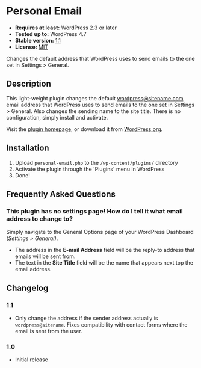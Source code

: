 # Personal Email

* __Requires at least:__ WordPress 2.3 or later
* __Tested up to:__ WordPress 4.7
* __Stable version:__ [1.1](https://downloads.wordpress.org/plugin/personal-email.latest-stable.zip)
* __License:__ [MIT](https://opensource.org/licenses/MIT)

Changes the default address that WordPress uses to send emails to the one set in Settings > General.

## Description

This light-weight plugin changes the default wordpress@sitename.com email address that WordPress uses to send emails to the one set in Settings > General. Also changes the sending name to the site title. There is no configuration, simply install and activate.

Visit the [plugin homepage](https://bungeshea.com/plugins/personal-email/), or download it from [WordPress.org](https://wordpress.org/plugins/personal-email).

## Installation

1. Upload `personal-email.php` to the `/wp-content/plugins/` directory
2. Activate the plugin through the 'Plugins' menu in WordPress
3. Done!

## Frequently Asked Questions

### This plugin has no settings page! How do I tell it what email address to change to?
Simply navigate to the General Options page of your WordPress Dashboard *(Settings > General)*.

* The address in the **E-mail Address** field will be the reply-to address that emails will be sent from.
* The text in the **Site Title** field will be the name that appears next top the email address.

## Changelog

### 1.1
* Only change the address if the sender address actually is `wordpress@sitename`. Fixes compatibility with contact forms where the email is sent from the user.

### 1.0
* Initial release
